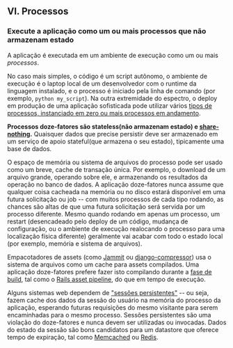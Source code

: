 ## VI. Processos
### Execute a aplicação como um ou mais processos que não armazenam estado

A aplicação é executada em um ambiente de execução como um ou mais *processos*.

No caso mais simples, o código é um script autônomo, o ambiente de execução é o laptop local de um desenvolvedor com o runtime da linguagem instalado, e o processo é iniciado pela linha de comando (por exemplo, `python my_script`). Na outra extremidade do espectro, o deploy em produção de uma aplicação sofisticada pode utilizar vários [tipos de processos, instanciado em zero ou mais processos em andamento](./concurrency).

**Processos doze-fatores são stateless(não armazenam estado) e [share-nothing](http://en.wikipedia.org/wiki/Shared_nothing_architecture).** Quaisquer dados que precise persistir deve ser armazenado em um serviço de apoio stateful(que armazena o seu estado), tipicamente uma base de dados.

O espaço de memória ou sistema de arquivos do processo pode ser usado como um breve, cache de transação única. Por exemplo, o download de um arquivo grande, operando sobre ele, e armazenando os resultados da operação no banco de dados. A aplicação doze-fatores nunca assume que qualquer coisa cacheada na memória ou no disco estará disponível em uma futura solicitação ou job -- com muitos processos de cada tipo rodando, as chances são altas de que uma futura solicitação será servida por um processo diferente. Mesmo quando rodando em apenas um processo, um restart (desencadeado pelo deploy de um código, mudança de configuração, ou o ambiente de execução realocando o processo para uma localização física diferente) geralmente vai acabar com todo o estado local (por exemplo, memória e sistema de arquivos).

Empacotadores de assets (como [Jammit](http://documentcloud.github.com/jammit/) ou [django-compressor](http://django-compressor.readthedocs.org/)) usa o sistema de arquivos como um cache para assets compilados. Uma aplicação doze-fatores prefere fazer isto compilando durante a [fase de build](./build-release-run), tal como o [Rails asset pipeline](http://guides.rubyonrails.org/asset_pipeline.html), do que em tempo de execução.

Alguns sistemas web dependem de ["sessões persistentes"](http://en.wikipedia.org/wiki/Load_balancing_%28computing%29#Persistence) -- ou seja, fazem cache dos dados da sessão do usuário na memória do processo da aplicação, esperando futuras requisições do mesmo visitante para serem encaminhadas para o mesmo processo. Sessões persistentes são uma violação do doze-fatores e nunca devem ser utilizadas ou invocadas. Dados do estado da sessão são bons candidatos para um datastore que oferece tempo de expiração, tal como [Memcached](http://memcached.org/) ou [Redis](http://redis.io/).
